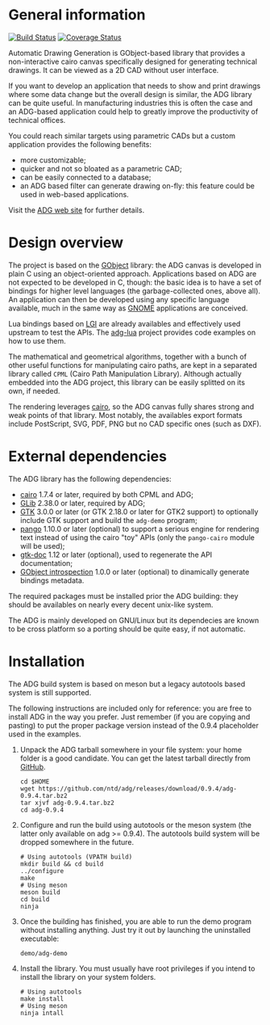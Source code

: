 General information
===================
[![Build Status](https://travis-ci.org/ntd/adg.svg?branch=master)](https://travis-ci.org/ntd/adg)
[![Coverage Status](https://coveralls.io/repos/ntd/adg/badge.svg?branch=master)](https://coveralls.io/r/ntd/adg?branch=master)

Automatic Drawing Generation is GObject-based library that provides
a non-interactive cairo canvas specifically designed for generating
technical drawings. It can be viewed as a 2D CAD without user
interface.

If you want to develop an application that needs to show and print
drawings where some data change but the overall design is similar,
the ADG library can be quite useful. In manufacturing industries
this is often the case and an ADG-based application could help to
greatly improve the productivity of technical offices.

You could reach similar targets using parametric CADs but a custom
application provides the following benefits:

 * more customizable;
 * quicker and not so bloated as a parametric CAD;
 * can be easily connected to a database;
 * an ADG based filter can generate drawing on-fly: this feature
   could be used in web-based applications.

Visit the [ADG web site](https://adg.entidi.com/) for further
details.


Design overview
===============

The project is based on the [GObject](https://www.gtk.org/) library:
the ADG canvas is developed in plain C using an object-oriented
approach. Applications based on ADG are not expected to be
developed in C, though: the basic idea is to have a set of bindings
for higher level languages (the garbage-collected ones, above all).
An application can then be developed using any specific language
available, much in the same way as [GNOME](https://www.gnome.org/)
applications are conceived.

Lua bindings based on [LGI](https://github.com/lgi-devs/lgi) are
already availables and effectively used upstream to test the APIs.
The [adg-lua](https://github.com/ntd/adg-lua) project provides code
examples on how to use them.

The mathematical and geometrical algorithms, together with a bunch
of other useful functions for manipulating cairo paths, are kept
in a separated library called `CPML` (Cairo Path Manipulation Library).
Although actually embedded into the ADG project, this library can be
easily splitted on its own, if needed.

The rendering leverages [cairo](https://www.cairographics.org/), so
the ADG canvas fully shares strong and weak points of that library.
Most notably, the availables export formats include PostScript, SVG,
PDF, PNG but no CAD specific ones (such as DXF).


External dependencies
=====================

The ADG library has the following dependencies:

 * [cairo](https://www.cairographics.org/) 1.7.4 or later, required
   by both CPML and ADG;
 * [GLib](https://www.gtk.org/) 2.38.0 or later, required by ADG;
 * [GTK](https://www.gtk.org/) 3.0.0 or later (or GTK 2.18.0 or
   later for GTK2 support) to optionally include GTK support and build
   the `adg-demo` program;
 * [pango](https://pango.gnome.org/) 1.10.0 or later (optional) to
   support a serious engine for rendering text instead of using the
   cairo "toy" APIs (only the `pango-cairo` module will be used);
 * [gtk-doc](https://wiki.gnome.org/DocumentationProject/GtkDoc) 1.12
   or later (optional), used to regenerate the API documentation;
 * [GObject introspection](https://gi.readthedocs.io/) 1.0.0 or later
   (optional) to dinamically generate bindings metadata.

The required packages must be installed prior the ADG building:
they should be availables on nearly every decent unix-like system.

The ADG is mainly developed on GNU/Linux but its dependecies are
known to be cross platform so a porting should be quite easy, if
not automatic.


Installation
============

The ADG build system is based on meson but a legacy autotools based
system is still supported.

The following instructions are included only for reference: you are
free to install ADG in the way you prefer. Just remember (if you
are copying and pasting) to put the proper package version instead
of the 0.9.4 placeholder used in the examples.

1. Unpack the ADG tarball somewhere in your file system: your home
   folder is a good candidate. You can get the latest tarball directly
   from [GitHub](https://github.com/ntd/adg/releases).
    ```
    cd $HOME
    wget https://github.com/ntd/adg/releases/download/0.9.4/adg-0.9.4.tar.bz2
    tar xjvf adg-0.9.4.tar.bz2
    cd adg-0.9.4
    ```
2. Configure and run the build using autotools or the meson system
   (the latter only available on adg >= 0.9.4). The autotools build
   system will be dropped somewhere in the future.
    ```
    # Using autotools (VPATH build)
    mkdir build && cd build
    ../configure
    make
    # Using meson
    meson build
    cd build
    ninja
    ```
3. Once the building has finished, you are able to run the demo
   program without installing anything. Just try it out by
   launching the uninstalled executable:
    ```
    demo/adg-demo
    ```
4. Install the library. You must usually have root privileges if you
   intend to install the library on your system folders.
    ```
    # Using autotools
    make install
    # Using meson
    ninja intall
    ```
